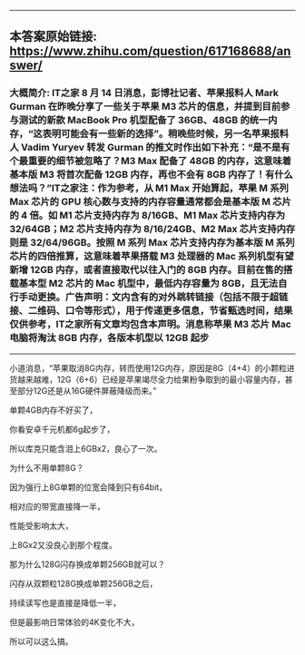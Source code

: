 ----------------------------------------
## 本答案原始链接: https://www.zhihu.com/question/617168688/answer/
### 大概简介: IT之家 8 月 14 日消息，彭博社记者、苹果报料人 Mark Gurman 在昨晚分享了一些关于苹果 M3 芯片的信息，并提到目前参与测试的新款 MacBook Pro 机型配备了 36GB、48GB 的统一内存，“这表明可能会有一些新的选择”。稍晚些时候，另一名苹果报料人 Vadim Yuryev 转发 Gurman 的推文时作出如下补充：“是不是有个最重要的细节被忽略了？M3 Max 配备了 48GB 的内存，这意味着基本版 M3 将首次配备 12GB 内存，再也不会有 8GB 内存了！有什么想法吗？”IT之家注：作为参考，从 M1 Max 开始算起，苹果 M 系列 Max 芯片的 GPU 核心数与支持的内存容量通常都会是基本版 M 芯片的 4 倍。如 M1 芯片支持内存为 8/16GB、M1 Max 芯片支持内存为 32/64GB；M2 芯片支持内存为 8/16/24GB、M2 Max 芯片支持内存则是 32/64/96GB。按照 M 系列 Max 芯片支持内存为基本版 M 系列芯片的四倍推算，这意味着苹果搭载 M3 处理器的 Mac 系列机型有望新增 12GB 内存，或者直接取代以往入门的 8GB 内存。目前在售的搭载基本型 M2 芯片的 Mac 机型中，最低内存容量为 8GB，且无法自行手动更换。广告声明：文内含有的对外跳转链接（包括不限于超链接、二维码、口令等形式），用于传递更多信息，节省甄选时间，结果仅供参考，IT之家所有文章均包含本声明。消息称苹果 M3 芯片 Mac 电脑将淘汰 8GB 内存，各版本机型以 12GB 起步
----------------------------------------
小道消息，“苹果取消8G内存，转而使用12G内存，原因是8G（4+4）的小颗粒进货越来越难，12G（6+6）已经是苹果竭尽全力给果粉争取到的最小容量内存，甚至部分12G还是从16G硬件屏蔽降级而来。”

单颗4GB内存不好买了，

你看安卓千元机都6g起步了，

所以库克只能含泪上6GBx2，良心了一次。

为什么不用单颗8G？

因为强行上8G单颗的位宽会降到只有64bit，

相对应的带宽直接降一半，

性能受影响太大，

上8Gx2又没良心到那个程度。

那为什么128G闪存换成单颗256GB就可以？

闪存从双颗粒128G换成单颗256GB之后，

持续读写也是直接是降低一半，

但是最影响日常体验的4K变化不大，

所以可以这么搞。